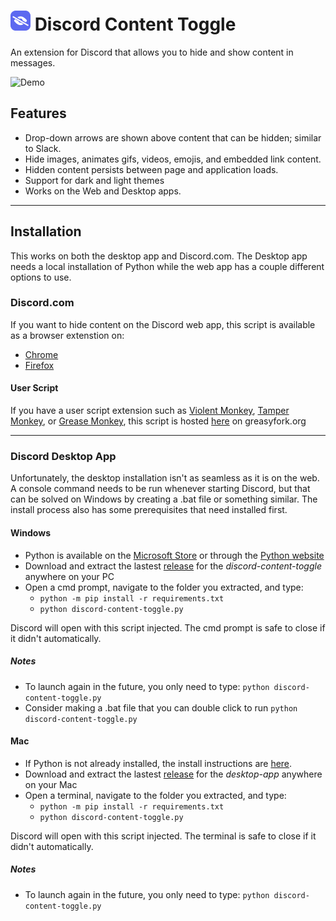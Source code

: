# ![Discord Content Toggle Logo](./readme-files/icon32.png) Discord Content Toggle
An extension for Discord that allows you to hide and show content in messages.

![Demo](./readme-files/demo.gif)

## Features
- Drop-down arrows are shown above content that can be hidden; similar to Slack.
- Hide images, animates gifs, videos, emojis, and embedded link content.
- Hidden content persists between page and application loads.
- Support for dark and light themes
- Works on the Web and Desktop apps.

---

## Installation
This works on both the desktop app and Discord.com.
The Desktop app needs a local installation of Python while the web app has a couple different options to use. 
 

### Discord.com
If you want to hide content on the Discord web app, this script is available as a browser extenstion on:
* [Chrome](https://chrome.google.com/webstore/detail/discord-content-toggle/nkhklilhgiobpmblfbcoffdmflpfokdn)
* [Firefox](https://addons.mozilla.org/en-US/firefox/addon/discord-content-toggle/)


#### User Script
If you have a user script extension such as [Violent Monkey](https://violentmonkey.github.io/), [Tamper Monkey](https://www.tampermonkey.net/), or [Grease Monkey](https://www.greasespot.net/), this script is hosted [here](https://greasyfork.org/en/scripts/460729-discord-content-toggle) on greasyfork.org

---

### Discord Desktop App
Unfortunately, the desktop installation isn't as seamless as it is on the web. A console command needs to be run whenever starting Discord, but that can be solved on Windows by creating a .bat file or something similar. The install process also has some prerequisites that need installed first. 


#### Windows
- Python is available on the [Microsoft Store](https://apps.microsoft.com/store/detail/python-310/9PJPW5LDXLZ5) or through the [Python website](https://docs.python.org/3/using/windows.html)
- Download and extract the lastest [release](https://github.com/yayitsd4n/Discord-Content-Toggle/releases) for the *discord-content-toggle* anywhere on your PC
- Open a cmd prompt, navigate to the folder you extracted, and type: 
    - `python -m pip install -r requirements.txt`
    - `python discord-content-toggle.py`

Discord will open with this script injected. The cmd prompt is safe to close if it didn't automatically.

##### Notes
- To launch again in the future, you only need to type:
`python discord-content-toggle.py`
- Consider making a .bat file that you can double click to run `python discord-content-toggle.py`

#### Mac
- If Python is not already installed, the install instructions are [here](https://docs.python.org/3/using/mac.html).
- Download and extract the lastest [release](https://github.com/yayitsd4n/Discord-Content-Toggle/releases) for the *desktop-app* anywhere on your Mac
- Open a terminal, navigate to the folder you extracted, and type:
    - `python -m pip install -r requirements.txt`
    - `python discord-content-toggle.py`

Discord will open with this script injected. The terminal is safe to close if it didn't automatically.

##### Notes
- To launch again in the future, you only need to type:
`python discord-content-toggle.py`
